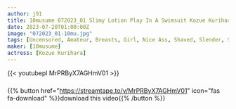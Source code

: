 ```yaml
---
author: j91
title: 10musume 072023_01 Slimy Lotion Play In A Swimsuit Kozue Kurihara
date: 2023-07-20T01:00:00Z
image: "072023_01-10mu.jpg"
tags: [Uncensored, Amateur, Breasts, Girl, Nice Ass, Shaved, Slender, Swimsuit]
maker: [10musume]
actress: [Kozue Kurihara]
---
```



{{< youtubepl MrPRByX7AGHmV01 >}}
###

{{% button href="https://streamtape.to/v/MrPRByX7AGHmV01" icon="fas fa-download" %}}download this video{{% /button %}}

